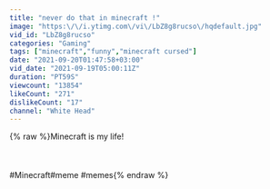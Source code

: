 ```yaml
---
title: "never do that in minecraft !"
image: "https:\/\/i.ytimg.com\/vi\/LbZ8g8rucso\/hqdefault.jpg"
vid_id: "LbZ8g8rucso"
categories: "Gaming"
tags: ["minecraft","funny","minecraft cursed"]
date: "2021-09-20T01:47:58+03:00"
vid_date: "2021-09-19T05:00:11Z"
duration: "PT59S"
viewcount: "13854"
likeCount: "271"
dislikeCount: "17"
channel: "White Head"
---
```

{% raw %}Minecraft is my life!<br /><br /><br /><br />#Minecraft​​ #meme​​ #memes{% endraw %}

